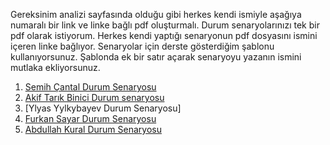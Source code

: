 Gereksinim analizi sayfasında olduğu gibi herkes kendi ismiyle aşağıya numaralı bir link ve linke bağlı pdf oluşturmalı. Durum senaryolarınızı tek bir pdf olarak istiyorum. Herkes kendi yaptığı senaryonun pdf dosyasını ismini içeren linke bağlıyor. Senaryolar için derste gösterdiğim şablonu kullanıyorsunuz. Şablonda ek bir satır açarak senaryoyu yazanın ismini mutlaka ekliyorsunuz.

1. [Semih Çantal Durum Senaryosu](https://github.com/moruex/YazMuh/blob/main/files/semih-cantal.pdf)
2. [Akif Tarık Binici Durum senaryosu](https://github.com/moruex/YazMuh/blob/main/files/Akif-Tarık-Binici.pdf)
3. [Ylyas Yylkybayev Durum Senaryosu]
4. [Furkan Sayar Durum Senaryosu](https://github.com/moruex/YazMuh/blob/main/files/Furkan-Sayar.pdf)
5. [Abdullah Kural Durum Senaryosu](https://github.com/moruex/YazMuh/blob/main/files/Abdullah_Kural.pdf)
